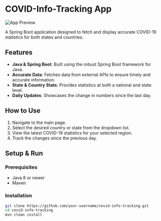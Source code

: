 # COVID-Info-Tracking App

![App Preview](path-to-your-app-screenshot.png)

A Spring Boot application designed to fetch and display accurate COVID-19 statistics for both states and countries.

## Features

- **Java & Spring Boot**: Built using the robust Spring Boot framework for Java.
- **Accurate Data**: Fetches data from external APIs to ensure timely and accurate information.
- **State & Country Stats**: Provides statistics at both a national and state level.
- **Daily Updates**: Showcases the change in numbers since the last day.

## How to Use

1. Navigate to the main page.
2. Select the desired country or state from the dropdown list.
3. View the latest COVID-19 statistics for your selected region.
4. Track the changes since the previous day.

## Setup & Run

### Prerequisites
- Java 8 or newer
- Maven

### Installation

```bash
git clone https://github.com/your-username/covid-info-tracking.git
cd covid-info-tracking
mvn clean install
